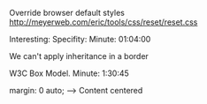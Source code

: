 Override browser default styles
http://meyerweb.com/eric/tools/css/reset/reset.css

Interesting: Specifity:
Minute: 01:04:00

We can't apply inheritance in a border

W3C Box Model. Minute: 1:30:45

margin: 0 auto; --> Content centered
